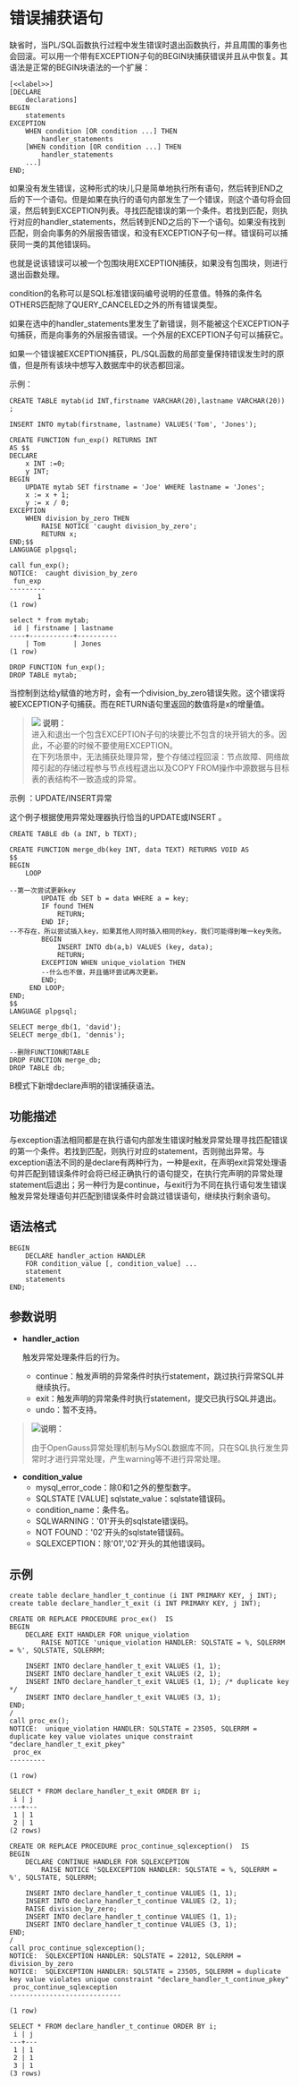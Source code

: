 # 错误捕获语句

缺省时，当PL/SQL函数执行过程中发生错误时退出函数执行，并且周围的事务也会回滚。可以用一个带有EXCEPTION子句的BEGIN块捕获错误并且从中恢复。其语法是正常的BEGIN块语法的一个扩展：

```
[<<label>>]
[DECLARE
    declarations]
BEGIN
    statements
EXCEPTION
    WHEN condition [OR condition ...] THEN
        handler_statements
    [WHEN condition [OR condition ...] THEN
        handler_statements
    ...]
END;
```

如果没有发生错误，这种形式的块儿只是简单地执行所有语句，然后转到END之后的下一个语句。但是如果在执行的语句内部发生了一个错误，则这个语句将会回滚，然后转到EXCEPTION列表。寻找匹配错误的第一个条件。若找到匹配，则执行对应的handler\_statements，然后转到END之后的下一个语句。如果没有找到匹配，则会向事务的外层报告错误，和没有EXCEPTION子句一样。错误码可以捕获同一类的其他错误码。

也就是说该错误可以被一个包围块用EXCEPTION捕获，如果没有包围块，则进行退出函数处理。

condition的名称可以是SQL标准错误码编号说明的任意值。特殊的条件名OTHERS匹配除了QUERY\_CANCELED之外的所有错误类型。

如果在选中的handler\_statements里发生了新错误，则不能被这个EXCEPTION子句捕获，而是向事务的外层报告错误。一个外层的EXCEPTION子句可以捕获它。

如果一个错误被EXCEPTION捕获，PL/SQL函数的局部变量保持错误发生时的原值，但是所有该块中想写入数据库中的状态都回滚。

示例：

```
CREATE TABLE mytab(id INT,firstname VARCHAR(20),lastname VARCHAR(20)) ;

INSERT INTO mytab(firstname, lastname) VALUES('Tom', 'Jones');

CREATE FUNCTION fun_exp() RETURNS INT
AS $$
DECLARE
    x INT :=0;
    y INT;
BEGIN
    UPDATE mytab SET firstname = 'Joe' WHERE lastname = 'Jones';
    x := x + 1;
    y := x / 0;
EXCEPTION
    WHEN division_by_zero THEN
        RAISE NOTICE 'caught division_by_zero';
        RETURN x;
END;$$
LANGUAGE plpgsql;

call fun_exp();
NOTICE:  caught division_by_zero
 fun_exp 
---------
       1
(1 row)

select * from mytab;
 id | firstname | lastname 
----+-----------+----------
    | Tom       | Jones
(1 row)

DROP FUNCTION fun_exp();
DROP TABLE mytab;
```

当控制到达给y赋值的地方时，会有一个division\_by\_zero错误失败。这个错误将被EXCEPTION子句捕获。而在RETURN语句里返回的数值将是x的增量值。

>![](public_sys-resources/icon-note.png) **说明：**   
>进入和退出一个包含EXCEPTION子句的块要比不包含的块开销大的多。因此，不必要的时候不要使用EXCEPTION。  
>在下列场景中，无法捕获处理异常，整个存储过程回滚：节点故障、网络故障引起的存储过程参与节点线程退出以及COPY FROM操作中源数据与目标表的表结构不一致造成的异常。  

示例 ：UPDATE/INSERT异常

这个例子根据使用异常处理器执行恰当的UPDATE或INSERT 。

```
CREATE TABLE db (a INT, b TEXT);

CREATE FUNCTION merge_db(key INT, data TEXT) RETURNS VOID AS
$$
BEGIN
    LOOP

--第一次尝试更新key
        UPDATE db SET b = data WHERE a = key;
        IF found THEN
            RETURN;
        END IF;
--不存在，所以尝试插入key，如果其他人同时插入相同的key，我们可能得到唯一key失败。
        BEGIN
            INSERT INTO db(a,b) VALUES (key, data);
            RETURN;
        EXCEPTION WHEN unique_violation THEN
        --什么也不做，并且循环尝试再次更新。
        END;
     END LOOP;
END;
$$
LANGUAGE plpgsql;

SELECT merge_db(1, 'david');
SELECT merge_db(1, 'dennis');

--删除FUNCTION和TABLE
DROP FUNCTION merge_db;
DROP TABLE db;
```

B模式下新增declare声明的错误捕获语法。

## 功能描述<a name="zh-cn_topic_0283137571_zh-cn_topic_0237122130_zh-cn_topic_0059777616_sf3fcf0507ea74a0ba4c4b4cbf0a0a8ba"></a>

与exception语法相同都是在执行语句内部发生错误时触发异常处理寻找匹配错误的第一个条件。若找到匹配，则执行对应的statement，否则抛出异常。与exception语法不同的是declare有两种行为，一种是exit，在声明exit异常处理语句并匹配到错误条件时会将已经正确执行的语句提交，在执行完声明的异常处理statement后退出；另一种行为是continue，与exit行为不同在执行语句发生错误触发异常处理语句并匹配到错误条件时会跳过错误语句，继续执行剩余语句。

## 语法格式<a name="zh-cn_topic_0283137571_zh-cn_topic_0237122130_zh-cn_topic_0059777616_s77068dc6043742e086ef7bfea9075223"></a>

```
BEGIN
	DECLARE handler_action HANDLER
    FOR condition_value [, condition_value] ...
    statement
	statements
END;
```

## 参数说明<a name="zh-cn_topic_0283137310_zh-cn_topic_0237122087_zh-cn_topic_0059778122_scabeb8532e944460bef66392557a9480"></a>

-   **handler\_action**

    触发异常处理条件后的行为。

    -   continue：触发声明的异常条件时执行statement，跳过执行异常SQL并继续执行。
    -   exit：触发声明的异常条件时执行statement，提交已执行SQL并退出。
    -   undo：暂不支持。

> ![](public_sys-resources/icon-note.png)**说明：** 
>
> 由于OpenGauss异常处理机制与MySQL数据库不同，只在SQL执行发生异常时才进行异常处理，产生warning等不进行异常处理。

-   **condition\_value**
    -   mysql_error_code：除0和1之外的整型数字。
    -   SQLSTATE [VALUE] sqlstate_value：sqlstate错误码。
    -   condition_name：条件名。
    -   SQLWARNING：'01'开头的sqlstate错误码。
    -   NOT FOUND：'02'开头的sqlstate错误码。
    -   SQLEXCEPTION：除'01','02'开头的其他错误码。

## 示例<a name="zh-cn_topic_0283137571_zh-cn_topic_0237122130_zh-cn_topic_0059777616_s5587dfafbfee44509237e4eb718ccc55"></a>

```
create table declare_handler_t_continue (i INT PRIMARY KEY, j INT);
create table declare_handler_t_exit (i INT PRIMARY KEY, j INT);

CREATE OR REPLACE PROCEDURE proc_ex()  IS
BEGIN
    DECLARE EXIT HANDLER FOR unique_violation
        RAISE NOTICE 'unique_violation HANDLER: SQLSTATE = %, SQLERRM = %', SQLSTATE, SQLERRM;

    INSERT INTO declare_handler_t_exit VALUES (1, 1);
    INSERT INTO declare_handler_t_exit VALUES (2, 1);
    INSERT INTO declare_handler_t_exit VALUES (1, 1); /* duplicate key */
    INSERT INTO declare_handler_t_exit VALUES (3, 1);
END;
/
call proc_ex();
NOTICE:  unique_violation HANDLER: SQLSTATE = 23505, SQLERRM = duplicate key value violates unique constraint "declare_handler_t_exit_pkey"
 proc_ex 
---------
 
(1 row)

SELECT * FROM declare_handler_t_exit ORDER BY i;
 i | j 
---+---
 1 | 1
 2 | 1
(2 rows)

CREATE OR REPLACE PROCEDURE proc_continue_sqlexception()  IS
BEGIN
    DECLARE CONTINUE HANDLER FOR SQLEXCEPTION
        RAISE NOTICE 'SQLEXCEPTION HANDLER: SQLSTATE = %, SQLERRM = %', SQLSTATE, SQLERRM;

    INSERT INTO declare_handler_t_continue VALUES (1, 1);
    INSERT INTO declare_handler_t_continue VALUES (2, 1);
    RAISE division_by_zero;
    INSERT INTO declare_handler_t_continue VALUES (1, 1);
    INSERT INTO declare_handler_t_continue VALUES (3, 1);
END;
/
call proc_continue_sqlexception();
NOTICE:  SQLEXCEPTION HANDLER: SQLSTATE = 22012, SQLERRM = division_by_zero
NOTICE:  SQLEXCEPTION HANDLER: SQLSTATE = 23505, SQLERRM = duplicate key value violates unique constraint "declare_handler_t_continue_pkey"
 proc_continue_sqlexception 
----------------------------
 
(1 row)

SELECT * FROM declare_handler_t_continue ORDER BY i;
 i | j 
---+---
 1 | 1
 2 | 1
 3 | 1
(3 rows)
```



